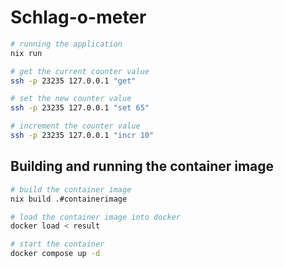 # Schlag-o-meter

```bash
# running the application
nix run

# get the current counter value
ssh -p 23235 127.0.0.1 "get"

# set the new counter value
ssh -p 23235 127.0.0.1 "set 65"

# increment the counter value
ssh -p 23235 127.0.0.1 "incr 10"
```

## Building and running the container image

```bash
# build the container image
nix build .#containerimage

# load the container image into docker
docker load < result

# start the container
docker compose up -d
```
